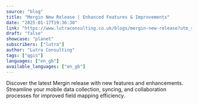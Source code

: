```yaml
---
source: "blog"
title: "Mergin New Release | Enhanced Features & Improvements"
date: "2025-01-17T19:36:30"
link: "https://www.lutraconsulting.co.uk/blogs/mergin-new-release?utm_source=qgis"
draft: "false"
showcase: "planet"
subscribers: ["lutra"]
author: "Lutra Consulting"
tags: ["qgis"]
languages: ["en_gb"]
available_languages: ["en_gb"]
---
```


Discover the latest Mergin release with new features and enhancements. Streamline your mobile data collection, syncing, and collaboration processes for improved field mapping efficiency.
